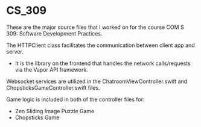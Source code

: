 # CS_309
These are the major source files that I worked on for the course COM S 309: Software Development Practices.

The HTTPClient class facilitates the communication between client app and server. 
* It is the library on the frontend that handles the network calls/requests via the Vapor API framework.
  
Websocket services are utilized in the ChatroomViewController.swift and ChopsticksGameController.swift files.

Game logic is included in both of the controller files for:
* Zen Sliding Image Puzzle Game
* Chopsticks Game
